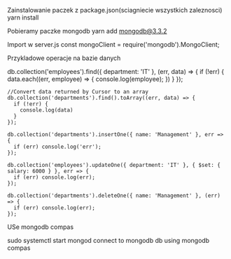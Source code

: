 Zainstalowanie paczek z package.json(sciagniecie wszystkich zaleznosci)
yarn install

Pobieramy paczke mongodb 
yarn add mongodb@3.3.2

Import w server.js
const mongoClient = require('mongodb').MongoClient;

Przykladowe operacje na bazie danych 

   db.collection('employees').find({ department: 'IT' }, (err, data) => {
      if (!err) {
        data.each((err, employee) => {
          console.log(employee);
        })
      }
    });

    //Convert data returned by Cursor to an array
    db.collection('departments').find().toArray((err, data) => {
      if (!err) {
        console.log(data)
      }
    });

    db.collection('departments').insertOne({ name: 'Management' }, err => {
      if (err) console.log('err');
    });

    db.collection('employees').updateOne({ department: 'IT' }, { $set: { salary: 6000 } }, err => {
      if (err) console.log(err);
    });

    db.collection('departments').deleteOne({ name: 'Management' }, (err) => {
      if (err) console.log(err);
    });

USe mongodb compas

sudo systemctl start mongod
connect to mongodb db using mongodb compas